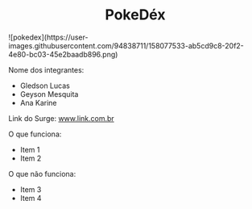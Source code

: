 <h1 align="center"> PokeDéx </h1>
![pokedex](https://user-images.githubusercontent.com/94838711/158077533-ab5cd9c8-20f2-4e80-bc03-45e2baadb896.png)

Nome dos integrantes: 
- Gledson Lucas
- Geyson Mesquita
- Ana Karine

Link do Surge: www.link.com.br

O que funciona:
- Item 1
- Item 2

O que não funciona: 
- Item 3
- Item 4
